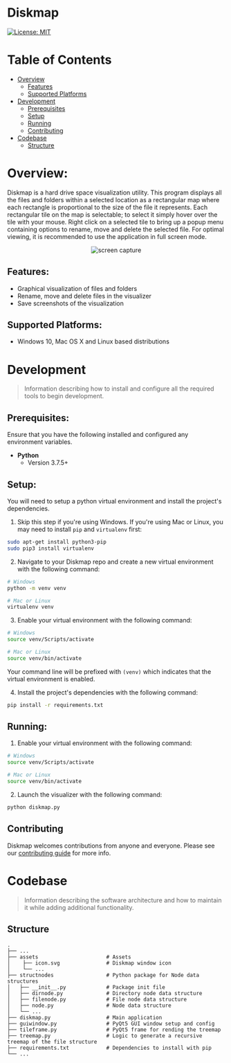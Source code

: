 # Diskmap

[![License: MIT](https://img.shields.io/badge/License-MIT-yellow.svg)](/LICENSE.md)

# Table of Contents

- [Overview](#overview)
  - [Features](#features)
  - [Supported Platforms](#supported-platforms)
- [Development](#development)
  - [Prerequisites](#prerequisites)
  - [Setup](#setup)
  - [Running](#running)
  - [Contributing](#contributing)
- [Codebase](#codebase)
  - [Structure](#structure)

# Overview:

Diskmap is a hard drive space visualization utility. This program displays all the files and folders within a selected location as a rectangular map where each rectangle is proportional to the size of the file it represents. Each rectangular tile on the map is selectable; to select it simply hover over the tile with your mouse. Right click on a selected tile to bring up a popup menu containing options to rename, move and delete the selected file. For optimal viewing, it is recommended to use the application in full screen mode.

<p align="center">
	<img src="https://user-images.githubusercontent.com/12175684/72670077-382ee180-3a07-11ea-9301-c2988f09ab13.gif" alt="screen capture"/>
</p>

## Features:

- Graphical visualization of files and folders
- Rename, move and delete files in the visualizer
- Save screenshots of the visualization

## Supported Platforms:

- Windows 10, Mac OS X and Linux based distributions

# Development

> Information describing how to install and configure all the required tools to begin development.

## Prerequisites:

Ensure that you have the following installed and configured any environment variables.

- **Python**
  - Version 3.7.5+

## Setup:

You will need to setup a python virtual environment and install the project's dependencies.

1. Skip this step if you're using Windows. If you're using Mac or Linux, you may need to install `pip` and `virtualenv` first:

```bash
sudo apt-get install python3-pip
sudo pip3 install virtualenv
```

2. Navigate to your Diskmap repo and create a new virtual environment with the following command:

```bash
# Windows
python -m venv venv

# Mac or Linux
virtualenv venv
```

3. Enable your virtual environment with the following command:

```bash
# Windows
source venv/Scripts/activate

# Mac or Linux
source venv/bin/activate
```

Your command line will be prefixed with `(venv)` which indicates that the virtual environment is enabled.

4. Install the project's dependencies with the following command:

```bash
pip install -r requirements.txt
```

## Running:

1. Enable your virtual environment with the following command:

```bash
# Windows
source venv/Scripts/activate

# Mac or Linux
source venv/bin/activate
```

2. Launch the visualizer with the following command:

```bash
python diskmap.py
```

## Contributing

Diskmap welcomes contributions from anyone and everyone. Please see our [contributing guide](/CONTRIBUTING.md) for more info.

# Codebase

> Information describing the software architecture and how to maintain it while adding additional functionality.

## Structure

    .
    ├── ...
    ├── assets                      # Assets
    │    ├── icon.svg               # Diskmap window icon
    │    └── ...
    ├── structnodes                 # Python package for Node data structures
    │   ├── __init__.py             # Package init file
    │   ├── dirnode.py              # Directory node data structure
    │   ├── filenode.py             # File node data structure
    │   ├── node.py                 # Node data structure
    │   └── ...
    ├── diskmap.py                  # Main application
    ├── guiwindow.py                # PyQt5 GUI window setup and config
    ├── tileframe.py                # PyQt5 frame for rending the treemap
    ├── treemap.py                  # Logic to generate a recursive treemap of the file structure
    ├── requirements.txt            # Dependencies to install with pip
    └── ...
